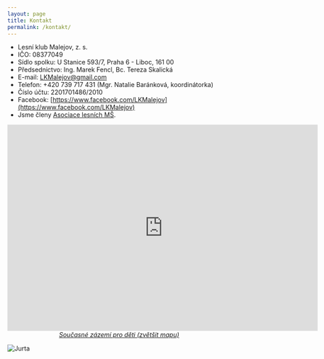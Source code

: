 ```yaml
---
layout: page
title: Kontakt
permalink: /kontakt/
---
```


- Lesní klub Malejov, z. s.
- IČO: 08377049
- Sídlo spolku: U Stanice 593/7, Praha 6 - Liboc, 161 00
- Předsednictvo: Ing. Marek Fencl, Bc. Tereza Skalická
- E-mail: [LKMalejov@gmail.com](mailto:LKMalejov@gmail.com)
- Telefon: +420 739 717 431 (Mgr. Natalie Baránková, koordinátorka)
- Číslo účtu: 2201701486/2010
- Facebook: [https://www.facebook.com/LKMalejov](https://www.facebook.com/LKMalejov)
- Jsme členy [Asociace lesních MŠ](https://www.lesnims.cz/lesni-klub-malejov.html).

<p style="text-align: center; font-style: italic;">
<iframe style="border:none" src="https://en.frame.mapy.cz/s/meculadufe" width="700" height="466" frameborder="0"></iframe>
<a href="https://en.mapy.cz/s/meculadufe">Současné zázemí pro děti (zvětšit mapu)</a>
</p>

![Jurta](/assets/jurta.jpg)
